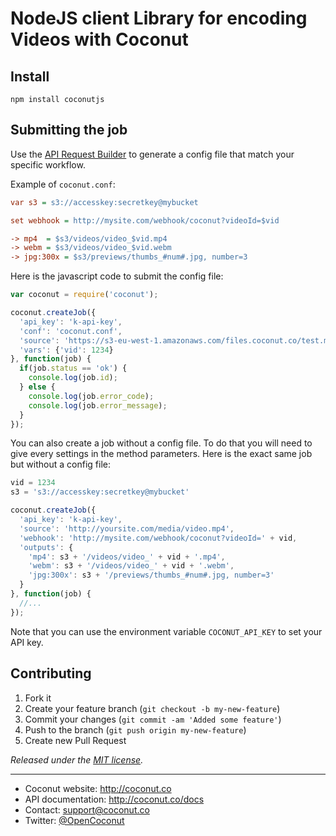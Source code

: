 # NodeJS client Library for encoding Videos with Coconut

## Install

```console
npm install coconutjs
```

## Submitting the job

Use the [API Request Builder](https://app.coconut.co/job/new) to generate a config file that match your specific workflow.

Example of `coconut.conf`:

```ini
var s3 = s3://accesskey:secretkey@mybucket

set webhook = http://mysite.com/webhook/coconut?videoId=$vid

-> mp4  = $s3/videos/video_$vid.mp4
-> webm = $s3/videos/video_$vid.webm
-> jpg:300x = $s3/previews/thumbs_#num#.jpg, number=3
```

Here is the javascript code to submit the config file:

```javascript
var coconut = require('coconut');

coconut.createJob({
  'api_key': 'k-api-key',
  'conf': 'coconut.conf',
  'source': 'https://s3-eu-west-1.amazonaws.com/files.coconut.co/test.mp4',
  'vars': {'vid': 1234}
}, function(job) {
  if(job.status == 'ok') {
    console.log(job.id);
  } else {
    console.log(job.error_code);
    console.log(job.error_message);
  }
});
```

You can also create a job without a config file. To do that you will need to give every settings in the method parameters. Here is the exact same job but without a config file:

```javascript
vid = 1234
s3 = 's3://accesskey:secretkey@mybucket'

coconut.createJob({
  'api_key': 'k-api-key',
  'source': 'http://yoursite.com/media/video.mp4',
  'webhook': 'http://mysite.com/webhook/coconut?videoId=' + vid,
  'outputs': {
    'mp4': s3 + '/videos/video_' + vid + '.mp4',
    'webm': s3 + '/videos/video_' + vid + '.webm',
    'jpg:300x': s3 + '/previews/thumbs_#num#.jpg, number=3'
  }
}, function(job) {
  //...
});
```

Note that you can use the environment variable `COCONUT_API_KEY` to set your API key.

## Contributing

1. Fork it
2. Create your feature branch (`git checkout -b my-new-feature`)
3. Commit your changes (`git commit -am 'Added some feature'`)
4. Push to the branch (`git push origin my-new-feature`)
5. Create new Pull Request


*Released under the [MIT license](http://www.opensource.org/licenses/mit-license.php).*

---

* Coconut website: http://coconut.co
* API documentation: http://coconut.co/docs
* Contact: [support@coconut.co](mailto:support@coconut.co)
* Twitter: [@OpenCoconut](http://twitter.com/opencoconut)

